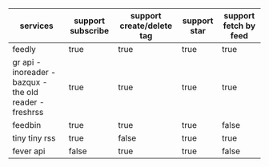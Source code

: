 | services                                                | support subscribe | support create/delete tag | support star | support fetch by feed |
|---------------------------------------------------------|-------------------|---------------------------|--------------|-----------------------|
| feedly                                                  | true              | true                      | true         | true                  |
| gr api - inoreader - bazqux - the old reader - freshrss | true              | true                      | true         | true                  |
| feedbin                                                 | true              | true                      | true         | false                 |
| tiny tiny rss                                           | true              | false                     | true         | true                  |
| fever api                                               | false             | true                      | true         | false                 |